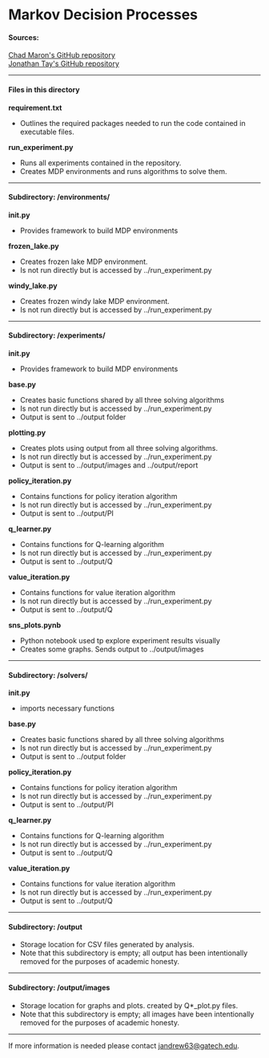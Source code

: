# Markov Decision Processes



#### Sources:
   [Chad Maron's GitHub repository](https://github.com/cmaron/CS-7641-assignments/tree/master/assignment4)  
   [Jonathan Tay's GitHub repository](https://github.com/JonathanTay/CS-7641-assignment-1)  

---------------------------------
#### Files in this directory

**requirement.txt** 
- Outlines the required packages needed to run the code contained in executable files.

**run_experiment.py**
- Runs all experiments contained in the repository.
- Creates MDP environments and runs algorithms to solve them. 
    
---------------------------------
#### Subdirectory: /environments/  

 **__init__.py** 
  - Provides framework to build MDP environments

**frozen_lake.py**
  - Creates frozen lake MDP environment. 
  - Is not run directly but is accessed by ../run_experiment.py  
  
**windy_lake.py**
  - Creates frozen windy lake MDP environment. 
  - Is not run directly but is accessed by ../run_experiment.py  
   
---------------------------------
#### Subdirectory: /experiments/

**__init__.py**
  - Provides framework to build MDP environments 

**base.py**
  - Creates basic functions shared by all three solving algorithms
  - Is not run directly but is accessed by ../run_experiment.py
  - Output is sent to ../output folder  
       
**plotting.py**
  - Creates plots using output from all three solving algorithms. 
  - Is not run directly but is accessed by ../run_experiment.py 
  - Output is sent to ../output/images and ../output/report 

**policy_iteration.py**
  - Contains functions for policy iteration algorithm 
  - Is not run directly but is accessed by ../run_experiment.py 
  - Output is sent to ../output/PI 

**q_learner.py**
   - Contains functions for Q-learning algorithm 
   - Is not run directly but is accessed by ../run_experiment.py 
   - Output is sent to ../output/Q  
   
**value_iteration.py**
   - Contains functions for value iteration algorithm 
   - Is not run directly but is accessed by ../run_experiment.py
   - Output is sent to ../output/Q

**sns_plots.pynb**
   - Python notebook used tp explore experiment results visually
   - Creates some graphs. Sends output to ../output/images

---------------------------------
#### Subdirectory: /solvers/

**__init__.py**
  - imports necessary functions

**base.py**
  - Creates basic functions shared by all three solving algorithms 
  - Is not run directly but is accessed by ../run_experiment.py 
  - Output is sent to ../output folder 

**policy_iteration.py**
  - Contains functions for policy iteration algorithm 
  - Is not run directly but is accessed by ../run_experiment.py 
  - Output is sent to ../output/PI 

**q_learner.py**
  - Contains functions for Q-learning algorithm 
  - Is not run directly but is accessed by ../run_experiment.py 
  - Output is sent to ../output/Q 

**value_iteration.py**
   - Contains functions for value iteration algorithm 
   - Is not run directly but is accessed by ../run_experiment.py 
   - Output is sent to ../output/Q 



---------------------------------
#### Subdirectory: /output 
  - Storage location for CSV files generated by analysis.
  - Note that this subdirectory is empty; all output has been intentionally removed for the purposes of academic honesty.

---------------------------------
#### Subdirectory: /output/images
  - Storage location for graphs and plots. created by Q*_plot.py files. 
  - Note that this subdirectory is empty; all images have been intentionally removed for the purposes of academic honesty.
     
---------------------------------  

If more information is needed please contact jandrew63@gatech.edu.


